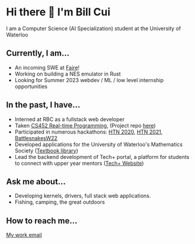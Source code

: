 # Hi there 👋 I'm Bill Cui

I am a Computer Science (AI Specialization) student at the University of Waterloo

## Currently, I am...

- An incoming SWE at [Faire](https://www.faire.com/)!
- Working on building a NES emulator in Rust
- Looking for Summer 2023 webdev / ML / low level internship opportunities


## In the past, I have...

- Interned at RBC as a fullstack web developer
- Taken [CS452 Real-time Programming](https://student.cs.uwaterloo.ca/~cs452/S22/), (Project repo [here](https://github.com/billcui57/The-Polling-Express))
- Participated in numerous hackathons: [HTN 2020](https://github.com/billcui57/To-The-Moon), [HTN 2021](https://github.com/billcui57/lyricalculus), [BattlesnakesW22](https://github.com/billcui57/BattlesnakeW22)
- Developed applications for the University of Waterloo's Mathematics Society ([Textbook library](https://library.mathsoc.uwaterloo.ca/home))
- Lead the backend development of Tech+ portal, a platform for students to connect with upper year mentors ([Tech+ Website](https://www.techplusuw.org/))


## Ask me about...

- Developing kernels, drivers, full stack web applications. 
- Fishing, camping, the great outdoors

## How to reach me...
[My work email](mailto:bill.cui.work@gmail.com?subject=[GitHub]%20Your%20Subject%20Here)


